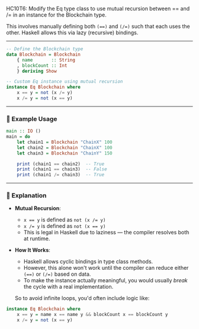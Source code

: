 HC10T6: Modify the Eq type class to use mutual recursion between == and /= in an instance for the Blockchain type.

This involves manually defining both `(==)` and `(/=)` such that each uses the other. Haskell allows this via lazy (recursive) bindings.

---


```haskell
-- Define the Blockchain type
data Blockchain = Blockchain
    { name       :: String
    , blockCount :: Int
    } deriving Show

-- Custom Eq instance using mutual recursion
instance Eq Blockchain where
    x == y = not (x /= y)
    x /= y = not (x == y)
```

---

### 🧪 Example Usage

```haskell
main :: IO ()
main = do
    let chain1 = Blockchain "ChainX" 100
    let chain2 = Blockchain "ChainX" 100
    let chain3 = Blockchain "ChainY" 150

    print (chain1 == chain2)  -- True
    print (chain1 == chain3)  -- False
    print (chain1 /= chain3)  -- True
```

---

### 🧠 Explanation

- **Mutual Recursion**:
  - `x == y` is defined as `not (x /= y)`
  - `x /= y` is defined as `not (x == y)`
  - This is legal in Haskell due to laziness — the compiler resolves both at runtime.

- **How It Works**:
  - Haskell allows cyclic bindings in type class methods.
  - However, this alone won't work until the compiler can reduce either `(==)` or `(/=)` based on data.
  - To make the instance actually meaningful, you would usually *break* the cycle with a real implementation.
  
  So to avoid infinite loops, you'd often include logic like:

```haskell
instance Eq Blockchain where
    x == y = name x == name y && blockCount x == blockCount y
    x /= y = not (x == y)
```

